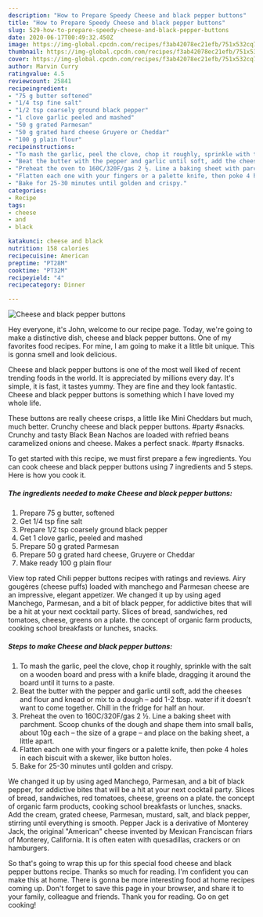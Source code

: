 ```yaml
---
description: "How to Prepare Speedy Cheese and black pepper buttons"
title: "How to Prepare Speedy Cheese and black pepper buttons"
slug: 529-how-to-prepare-speedy-cheese-and-black-pepper-buttons
date: 2020-06-17T00:49:32.450Z
image: https://img-global.cpcdn.com/recipes/f3ab42078ec21efb/751x532cq70/cheese-and-black-pepper-buttons-recipe-main-photo.jpg
thumbnail: https://img-global.cpcdn.com/recipes/f3ab42078ec21efb/751x532cq70/cheese-and-black-pepper-buttons-recipe-main-photo.jpg
cover: https://img-global.cpcdn.com/recipes/f3ab42078ec21efb/751x532cq70/cheese-and-black-pepper-buttons-recipe-main-photo.jpg
author: Marvin Curry
ratingvalue: 4.5
reviewcount: 25841
recipeingredient:
- "75 g butter softened"
- "1/4 tsp fine salt"
- "1/2 tsp coarsely ground black pepper"
- "1 clove garlic peeled and mashed"
- "50 g grated Parmesan"
- "50 g grated hard cheese Gruyere or Cheddar"
- "100 g plain flour"
recipeinstructions:
- "To mash the garlic, peel the clove, chop it roughly, sprinkle with the salt on a wooden board and press with a knife blade, dragging it around the board until it turns to a paste."
- "Beat the butter with the pepper and garlic until soft, add the cheeses and flour and knead or mix to a dough – add 1-2 tbsp. water if it doesn’t want to come together. Chill in the fridge for half an hour."
- "Preheat the oven to 160C/320F/gas 2 ½. Line a baking sheet with parchment. Scoop chunks of the dough and shape them into small balls, about 10g each – the size of a grape – and place on the baking sheet, a little apart."
- "Flatten each one with your fingers or a palette knife, then poke 4 holes in each biscuit with a skewer, like button holes."
- "Bake for 25-30 minutes until golden and crispy."
categories:
- Recipe
tags:
- cheese
- and
- black

katakunci: cheese and black 
nutrition: 158 calories
recipecuisine: American
preptime: "PT28M"
cooktime: "PT32M"
recipeyield: "4"
recipecategory: Dinner

---
```



![Cheese and black pepper buttons](https://img-global.cpcdn.com/recipes/f3ab42078ec21efb/751x532cq70/cheese-and-black-pepper-buttons-recipe-main-photo.jpg)

Hey everyone, it's John, welcome to our recipe page. Today, we're going to make a distinctive dish, cheese and black pepper buttons. One of my favorites food recipes. For mine, I am going to make it a little bit unique. This is gonna smell and look delicious.

Cheese and black pepper buttons is one of the most well liked of recent trending foods in the world. It is appreciated by millions every day. It's simple, it is fast, it tastes yummy. They are fine and they look fantastic. Cheese and black pepper buttons is something which I have loved my whole life.

These buttons are really cheese crisps, a little like Mini Cheddars but much, much better. Crunchy cheese and black pepper buttons. #party #snacks. Crunchy and tasty Black Bean Nachos are loaded with refried beans caramelized onions and cheese. Makes a perfect snack. #party #snacks.


To get started with this recipe, we must first prepare a few ingredients. You can cook cheese and black pepper buttons using 7 ingredients and 5 steps. Here is how you cook it.

<!--inarticleads1-->

##### The ingredients needed to make Cheese and black pepper buttons:

1. Prepare 75 g butter, softened
1. Get 1/4 tsp fine salt
1. Prepare 1/2 tsp coarsely ground black pepper
1. Get 1 clove garlic, peeled and mashed
1. Prepare 50 g grated Parmesan
1. Prepare 50 g grated hard cheese, Gruyere or Cheddar
1. Make ready 100 g plain flour


View top rated Chili pepper buttons recipes with ratings and reviews. Airy gougères (cheese puffs) loaded with manchego and Parmesan cheese are an impressive, elegant appetizer. We changed it up by using aged Manchego, Parmesan, and a bit of black pepper, for addictive bites that will be a hit at your next cocktail party. Slices of bread, sandwiches, red tomatoes, cheese, greens on a plate. the concept of organic farm products, cooking school breakfasts or lunches, snacks. 

<!--inarticleads2-->

##### Steps to make Cheese and black pepper buttons:

1. To mash the garlic, peel the clove, chop it roughly, sprinkle with the salt on a wooden board and press with a knife blade, dragging it around the board until it turns to a paste.
1. Beat the butter with the pepper and garlic until soft, add the cheeses and flour and knead or mix to a dough – add 1-2 tbsp. water if it doesn’t want to come together. Chill in the fridge for half an hour.
1. Preheat the oven to 160C/320F/gas 2 ½. Line a baking sheet with parchment. Scoop chunks of the dough and shape them into small balls, about 10g each – the size of a grape – and place on the baking sheet, a little apart.
1. Flatten each one with your fingers or a palette knife, then poke 4 holes in each biscuit with a skewer, like button holes.
1. Bake for 25-30 minutes until golden and crispy.


We changed it up by using aged Manchego, Parmesan, and a bit of black pepper, for addictive bites that will be a hit at your next cocktail party. Slices of bread, sandwiches, red tomatoes, cheese, greens on a plate. the concept of organic farm products, cooking school breakfasts or lunches, snacks. Add the cream, grated cheese, Parmesan, mustard, salt, and black pepper, stirring until everything is smooth. Pepper Jack is a derivative of Monterey Jack, the original &#34;American&#34; cheese invented by Mexican Franciscan friars of Monterey, California. It is often eaten with quesadillas, crackers or on hamburgers. 

So that's going to wrap this up for this special food cheese and black pepper buttons recipe. Thanks so much for reading. I'm confident you can make this at home. There is gonna be more interesting food at home recipes coming up. Don't forget to save this page in your browser, and share it to your family, colleague and friends. Thank you for reading. Go on get cooking!
